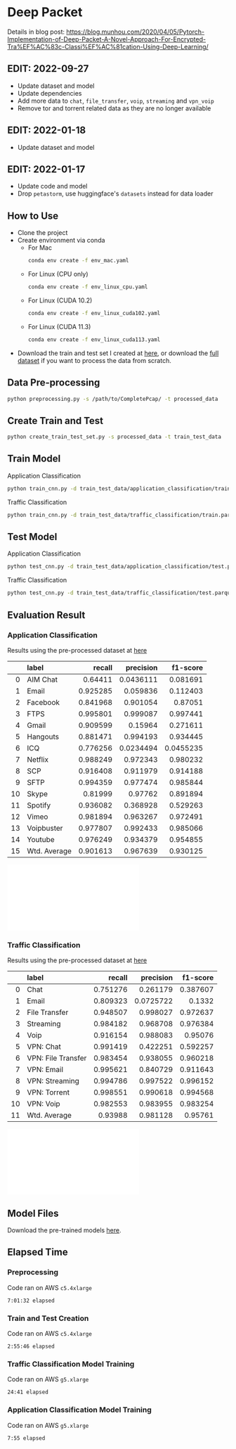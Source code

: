 # Deep Packet

Details in blog
post: https://blog.munhou.com/2020/04/05/Pytorch-Implementation-of-Deep-Packet-A-Novel-Approach-For-Encrypted-Tra%EF%AC%83c-Classi%EF%AC%81cation-Using-Deep-Learning/

## EDIT: 2022-09-27

* Update dataset and model
* Update dependencies
* Add more data to `chat`, `file_transfer`, `voip`, `streaming` and `vpn_voip`
* Remove tor and torrent related data as they are no longer available

## EDIT: 2022-01-18

* Update dataset and model

## EDIT: 2022-01-17

* Update code and model
* Drop `petastorm`, use huggingface's `datasets` instead for data loader

## How to Use

* Clone the project
* Create environment via conda
    * For Mac
      ```bash
      conda env create -f env_mac.yaml
      ```
    * For Linux (CPU only)
      ```bash
      conda env create -f env_linux_cpu.yaml
      ```
    * For Linux (CUDA 10.2)
      ```bash
      conda env create -f env_linux_cuda102.yaml
      ```
    * For Linux (CUDA 11.3)
      ```bash
      conda env create -f env_linux_cuda113.yaml
      ```
* Download the train and test set I created
  at [here](https://drive.google.com/file/d/1EF2MYyxMOWppCUXlte8lopkytMyiuQu_/view?usp=sharing), or download
  the [full dataset](https://www.unb.ca/cic/datasets/vpn.html) if you want to process the data from scratch.

## Data Pre-processing

```bash
python preprocessing.py -s /path/to/CompletePcap/ -t processed_data
```

## Create Train and Test

```bash
python create_train_test_set.py -s processed_data -t train_test_data
```

## Train Model

Application Classification

```bash
python train_cnn.py -d train_test_data/application_classification/train.parquet -m model/application_classification.cnn.model -t app
```

Traffic Classification

```bash
python train_cnn.py -d train_test_data/traffic_classification/train.parquet -m model/traffic_classification.cnn.model -t traffic
```

## Test Model

Application Classification

```bash
python test_cnn.py -d train_test_data/application_classification/test.parquet -m model/application_classification.cnn.model -t app
```

Traffic Classification

```bash
python test_cnn.py -d train_test_data/traffic_classification/test.parquet -m model/traffic_classification.cnn.model -t traffic
```

## Evaluation Result

### Application Classification

Results using the pre-processed dataset at [here](https://drive.google.com/file/d/1EF2MYyxMOWppCUXlte8lopkytMyiuQu_/view?usp=sharing)

|    | label        |   recall |   precision |   f1-score |
|---:|:-------------|---------:|------------:|-----------:|
|  0 | AIM Chat     | 0.64411  |   0.0436111 |  0.081691  |
|  1 | Email        | 0.925285 |   0.059836  |  0.112403  |
|  2 | Facebook     | 0.841968 |   0.901054  |  0.87051   |
|  3 | FTPS         | 0.995801 |   0.999087  |  0.997441  |
|  4 | Gmail        | 0.909599 |   0.15964   |  0.271611  |
|  5 | Hangouts     | 0.881471 |   0.994193  |  0.934445  |
|  6 | ICQ          | 0.776256 |   0.0234494 |  0.0455235 |
|  7 | Netflix      | 0.988249 |   0.972343  |  0.980232  |
|  8 | SCP          | 0.916408 |   0.911979  |  0.914188  |
|  9 | SFTP         | 0.994359 |   0.977474  |  0.985844  |
| 10 | Skype        | 0.81999  |   0.97762   |  0.891894  |
| 11 | Spotify      | 0.936082 |   0.368928  |  0.529263  |
| 12 | Vimeo        | 0.981894 |   0.963267  |  0.972491  |
| 13 | Voipbuster   | 0.977807 |   0.992433  |  0.985066  |
| 14 | Youtube      | 0.976249 |   0.934379  |  0.954855  |
| 15 | Wtd. Average | 0.901613 |   0.967639  |  0.930125  |

![Application Classification](../../app_cnn_confusion_matrix.pdf)

### Traffic Classification

Results using the pre-processed dataset at [here](https://drive.google.com/file/d/1EF2MYyxMOWppCUXlte8lopkytMyiuQu_/view?usp=sharing)

|    | label              |   recall |   precision |   f1-score |
|---:|:-------------------|---------:|------------:|-----------:|
|  0 | Chat               | 0.751276 |   0.261179  |   0.387607 |
|  1 | Email              | 0.809323 |   0.0725722 |   0.1332   |
|  2 | File Transfer      | 0.948507 |   0.998027  |   0.972637 |
|  3 | Streaming          | 0.984182 |   0.968708  |   0.976384 |
|  4 | Voip               | 0.916154 |   0.988083  |   0.95076  |
|  5 | VPN: Chat          | 0.991419 |   0.422251  |   0.592257 |
|  6 | VPN: File Transfer | 0.983454 |   0.938055  |   0.960218 |
|  7 | VPN: Email         | 0.995621 |   0.840729  |   0.911643 |
|  8 | VPN: Streaming     | 0.994786 |   0.997522  |   0.996152 |
|  9 | VPN: Torrent       | 0.998551 |   0.990618  |   0.994568 |
| 10 | VPN: Voip          | 0.982553 |   0.983955  |   0.983254 |
| 11 | Wtd. Average       | 0.93988  |   0.981128  |   0.95761  |

![Traffic Classification](../../traffic_cnn_confusion_matrix.pdf)

## Model Files

Download the pre-trained
models [here](https://drive.google.com/file/d/1LFrx2us11cNqIDm_yWcfMES5ypvAgpmC/view?usp=sharing).

## Elapsed Time

### Preprocessing

Code ran on AWS `c5.4xlarge`

```
7:01:32 elapsed
```

### Train and Test Creation

Code ran on AWS `c5.4xlarge`

```
2:55:46 elapsed
```

### Traffic Classification Model Training

Code ran on AWS `g5.xlarge`

```
24:41 elapsed
```

### Application Classification Model Training

Code ran on AWS `g5.xlarge`

```
7:55 elapsed
```

